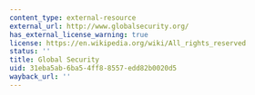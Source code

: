 ```yaml
---
content_type: external-resource
external_url: http://www.globalsecurity.org/
has_external_license_warning: true
license: https://en.wikipedia.org/wiki/All_rights_reserved
status: ''
title: Global Security
uid: 31eba5ab-6ba5-4ff8-8557-edd82b0020d5
wayback_url: ''
---
```

